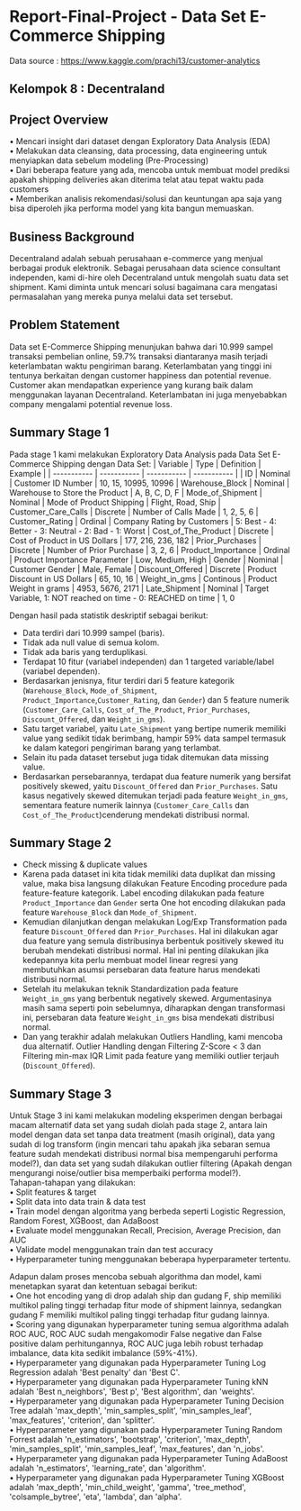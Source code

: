 # Report-Final-Project - Data Set E-Commerce Shipping
Data source : https://www.kaggle.com/prachi13/customer-analytics
## Kelompok 8 : Decentraland
## **Project Overview** 
• Mencari insight dari dataset dengan Exploratory Data Analysis (EDA) <br>
• Melakukan data cleansing, data processing, data engineering untuk menyiapkan data sebelum modeling (Pre-Processing) <br>
• Dari beberapa feature yang ada, mencoba untuk membuat model prediksi apakah shipping deliveries akan diterima telat atau tepat waktu pada customers <br>
• Memberikan analisis rekomendasi/solusi dan keuntungan apa saja yang bisa diperoleh jika performa model yang kita bangun memuaskan. 

## Business Background
Decentraland adalah sebuah perusahaan e-commerce yang menjual berbagai produk elektronik. 
Sebagai perusahaan data science consultant independen, kami di-hire oleh Decentraland untuk mengolah suatu data set shipment. Kami diminta untuk mencari solusi bagaimana cara mengatasi permasalahan yang mereka punya melalui data set tersebut.

## Problem Statement
Data set E-Commerce Shipping menunjukan bahwa dari 10.999 sampel transaksi pembelian online, 59.7% transaksi diantaranya masih terjadi keterlambatan waktu pengiriman barang.
Keterlambatan yang tinggi ini tentunya berkaitan dengan customer happiness dan potential revenue. Customer akan mendapatkan experience yang kurang baik dalam menggunakan layanan Decentraland. Keterlambatan ini juga menyebabkan company mengalami potential revenue loss.

## Summary Stage 1
Pada stage 1 kami melakukan Exploratory Data Analysis pada Data Set E-Commerce Shipping dengan Data Set:
| Variable | Type | Definition | Example |
| ----------- | ----------- | ----------- | ----------- |
| ID | Nominal | Customer ID Number | 10, 15, 10995, 10996
| Warehouse_Block | Nominal | Warehouse to Store the Product | A, B, C, D, F
| Mode_of_Shipment | Nominal | Mode of Product Shipping | Flight, Road, Ship
| Customer_Care_Calls | Discrete | Number of Calls Made | 1, 2, 5, 6
| Customer_Rating | Ordinal | Company Rating by Customers | 5: Best - 4: Better - 3: Neutral - 2: Bad - 1: Worst
| Cost_of_The_Product | Discrete | Cost of Product in US Dollars | 177, 216, 236, 182
| Prior_Purchases | Discrete | Number of Prior Purchase | 3, 2, 6
| Product_Importance | Ordinal | Product Importance Parameter | Low, Medium, High
| Gender | Nominal | Customer Gender | Male, Female
| Discount_Offered | Discrete | Product Discount in US Dollars | 65, 10, 16
| Weight_in_gms | Continous | Product Weight in grams | 4953, 5676, 2171
| Late_Shipment | Nominal | Target Variable, 1: NOT reached on time - 0: REACHED on time | 1, 0<br>

Dengan hasil pada statistik deskriptif sebagai berikut:
- Data terdiri dari 10.999 sampel (baris).
- Tidak ada null value di semua kolom.
- Tidak ada baris yang terduplikasi.
- Terdapat 10 fitur (variabel independen) dan 1 targeted variable/label (variabel dependen).
- Berdasarkan jenisnya, fitur terdiri dari 5 feature kategorik (`Warehouse_Block`, `Mode_of_Shipment`, `Product_Importance`,`Customer_Rating`, dan `Gender`) dan 5 feature numerik (`Customer_Care_Calls`, `Cost_of_The_Product`, `Prior_Purchases`, `Discount_Offered`, dan `Weight_in_gms`).
- Satu target variabel, yaitu `Late_Shipment` yang bertipe numerik memiliki value yang sedikit tidak berimbang, hampir 59% data sampel termasuk ke dalam kategori pengiriman barang yang terlambat.
- Selain itu pada dataset tersebut juga tidak ditemukan data missing value.
- Berdasarkan persebarannya, terdapat dua feature numerik yang bersifat positively skewed, yaitu `Discount_Offered` dan `Prior_Purchases`. Satu kasus negatively skewed ditemukan terjadi pada feature `Weight_in_gms`, sementara feature numerik lainnya (`Customer_Care_Calls` dan `Cost_of_The_Product`)cenderung mendekati distribusi normal.<br>

## Summary Stage 2
- Check missing & duplicate values<br>
- Karena pada dataset ini kita tidak memiliki data duplikat dan missing value, maka bisa langsung dilakukan Feature Encoding procedure pada feature-feature kategorik. Label encoding dilakukan pada feature `Product_Importance` dan `Gender` serta One hot encoding dilakukan pada feature `Warehouse_Block` dan `Mode_of_Shipment`.<br>
- Kemudian dilanjutkan dengan melakukan Log/Exp Transformation pada feature `Discount_Offered` dan `Prior_Purchases`. Hal ini dilakukan agar dua feature yang semula distribusinya berbentuk positively skewed itu berubah mendekati distribusi normal. Hal ini penting dilakukan jika kedepannya kita perlu membuat model linear regresi yang membutuhkan asumsi persebaran data feature harus mendekati distribusi normal.<br>
- Setelah itu melakukan teknik Standardization pada feature `Weight_in_gms` yang berbentuk negatively skewed. Argumentasinya masih sama seperti poin sebelumnya, diharapkan dengan transformasi ini, persebaran data feature `Weight_in_gms` bisa mendekati distribusi normal.<br>
- Dan yang terakhir adalah melakukan Outliers Handling, kami mencoba dua alternatif. Outlier Handling dengan Filtering Z-Score < 3 dan Filtering min-max IQR Limit pada feature yang memiliki outlier terjauh (`Discount_Offered`).<br>

## Summary Stage 3
Untuk Stage 3 ini kami melakukan modeling eksperimen dengan berbagai macam alternatif data set yang sudah diolah pada stage 2, antara lain model dengan data set tanpa data treatment (masih original), data yang sudah di log transform (ingin mencari tahu apakah jika sebaran semua feature sudah mendekati distribusi normal bisa mempengaruhi performa model?), dan data set yang sudah dilakukan outlier filtering (Apakah dengan mengurangi noise/outlier bisa memperbaiki performa model?).<br>
Tahapan-tahapan yang dilakukan:<br>
• Split features & target<br>
• Split data into data train & data test<br>
• Train model dengan algoritma yang berbeda seperti Logistic Regression, Random Forest, XGBoost, dan AdaBoost<br>
• Evaluate model menggunakan Recall, Precision, Average Precision, dan AUC<br>
• Validate model menggunakan train dan test accuracy <br>
• Hyperparameter tuning menggunakan beberapa hyperparameter tertentu.<br>

Adapun dalam proses mencoba sebuah algorithma dan model, kami menetapkan syarat dan ketentuan sebagai berikut:<br>
• One hot encoding yang di drop adalah ship dan gudang F, ship memiliki multikol paling tinggi terhadap fitur mode of shipment lainnya, sedangkan gudang F memiliki multikol paling tinggi terhadap fitur gudang lainnya.<br>
• Scoring yang digunakan hyperparameter tuning semua algorithma adalah ROC AUC, ROC AUC sudah mengakomodir False negative dan False positive dalam perhitungannya, ROC AUC juga lebih robust terhadap imbalance, data kita sedikit imbalance (59%-41%).<br>
• Hyperparameter yang digunakan pada Hyperparameter Tuning Log Regression adalah 'Best penalty' dan 'Best C'.<br>
• Hyperparameter yang digunakan pada Hyperparameter Tuning kNN adalah 'Best n_neighbors', 'Best p', 'Best algorithm', dan 'weights'.<br>
• Hyperparameter yang digunakan pada Hyperparameter Tuning Decision Tree adalah 'max_depth', 'min_samples_split', 'min_samples_leaf', 'max_features', 'criterion', dan 'splitter'.<br>
• Hyperparameter yang digunakan pada Hyperparameter Tuning Random Forrest adalah 'n_estimators', 'bootstrap', 'criterion', 'max_depth', 'min_samples_split', 'min_samples_leaf', 'max_features', dan 'n_jobs'.<br>
• Hyperparameter yang digunakan pada Hyperparameter Tuning AdaBoost adalah 'n_estimators', 'learning_rate', dan 'algorithm'.<br>
• Hyperparameter yang digunakan pada Hyperparameter Tuning XGBoost adalah 'max_depth', 'min_child_weight', 'gamma', 'tree_method', 'colsample_bytree',  'eta',  'lambda', dan 'alpha'.<br>

